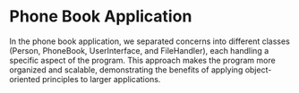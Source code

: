 # Phone Book Application

In the phone book application, we separated concerns into different classes (Person, PhoneBook, UserInterface, and FileHandler), each handling a specific aspect of the program. This approach makes the program more organized and scalable, demonstrating the benefits of applying object-oriented principles to larger applications.
